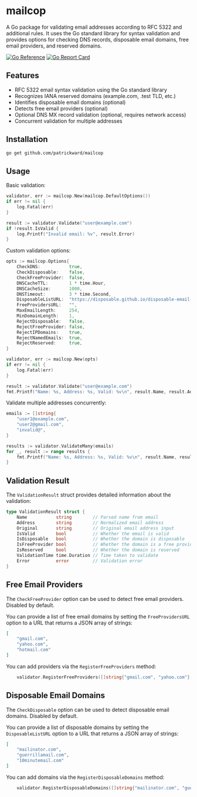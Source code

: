 # mailcop

A Go package for validating email addresses according to RFC 5322 and additional rules. 
It uses the Go standard library for syntax validation and provides options for checking DNS records,
disposable email domains, free email providers, and reserved domains.

[![Go Reference](https://pkg.go.dev/badge/github.com/patrickward/mailcop.svg)](https://pkg.go.dev/github.com/patrickward/mailcop)
[![Go Report Card](https://goreportcard.com/badge/github.com/patrickward/mailcop)](https://goreportcard.com/report/github.com/patrickward/mailcop)

## Features

- RFC 5322 email syntax validation using the Go standard library
- Recognizes IANA reserved domains (example.com, .test TLD, etc.)
- Identifies disposable email domains (optional)
- Detects free email providers (optional)
- Optional DNS MX record validation (optional, requires network access)
- Concurrent validation for multiple addresses

## Installation

```bash
go get github.com/patrickward/mailcop
```

## Usage

Basic validation:
```go
validator, err := mailcop.New(mailcop.DefaultOptions())
if err != nil {
    log.Fatal(err)
}

result := validator.Validate("user@example.com")
if !result.IsValid {
    log.Printf("Invalid email: %v", result.Error)
}
```

Custom validation options:
```go
opts := mailcop.Options{
    CheckDNS:           true,
    CheckDisposable:    false,
    CheckFreeProvider:  false,
    DNSCacheTTL:        1 * time.Hour,
    DNSCacheSize:       1000,
    DNSTimeout:         3 * time.Second,
    DisposableListURL:  "https://disposable.github.io/disposable-email-domains/domains.json",
    FreeProvidersURL:   "",
    MaxEmailLength:     254,
    MinDomainLength:    1,
    RejectDisposable:   false,
    RejectFreeProvider: false,
    RejectIPDomains:    true,
	RejectNamedEmails:  true,
    RejectReserved:     true,
}

validator, err := mailcop.New(opts)
if err != nil {
    log.Fatal(err)
}

result := validator.Validate("user@example.com")
fmt.Printf("Name: %s, Address: %s, Valid: %v\n", result.Name, result.Address, result.IsValid)
```

Validate multiple addresses concurrently:
```go
emails := []string{
    "user1@example.com",
    "user2@gmail.com",
    "invalid@",
}

results := validator.ValidateMany(emails)
for _, result := range results {
    fmt.Printf("Name: %s, Address: %s, Valid: %v\n", result.Name, result.Address, result.IsValid)
}
```

## Validation Result

The `ValidationResult` struct provides detailed information about the validation:
```go
type ValidationResult struct {
    Name           string        // Parsed name from email
    Address        string        // Normalized email address
    Original       string        // Original email address input
    IsValid        bool          // Whether the email is valid
    IsDisposable   bool          // Whether the domain is disposable
    IsFreeProvider bool          // Whether the domain is a free provider
    IsReserved     bool          // Whether the domain is reserved
    ValidationTime time.Duration // Time taken to validate
    Error          error         // Validation error
}
```

## Free Email Providers

The `CheckFreeProvider` option can be used to detect free email providers. Disabled by default.

You can provide a list of free email domains by setting the `FreeProvidersURL` option to a URL that returns a JSON array of strings:
```json
[
    "gmail.com",
    "yahoo.com",
    "hotmail.com"
]
```

You can add providers via the `RegisterFreeProviders` method:
```go
    validator.RegisterFreeProviders([]string{"gmail.com", "yahoo.com"})
``` 

## Disposable Email Domains

The `CheckDisposable` option can be used to detect disposable email domains. Disabled by default. 

You can provide a list of disposable domains by setting the `DisposableListURL` option to a URL that returns a JSON array of strings:
```json
[
    "mailinator.com",
    "guerrillamail.com",
    "10minutemail.com"
]
```

You can add domains via the `RegisterDisposableDomains` method:
```go
    validator.RegisterDisposableDomains([]string{"mailinator.com", "guerrillamail.com"})
```
